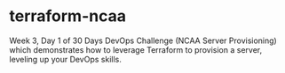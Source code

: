 # terraform-ncaa
Week 3, Day 1 of 30 Days DevOps Challenge (NCAA Server Provisioning) which demonstrates how to leverage Terraform to provision a server, leveling up your DevOps skills.
